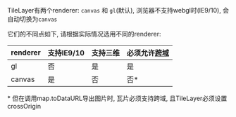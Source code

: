 TileLayer有两个renderer: `canvas` 和 `gl`(默认), 浏览器不支持webgl时(IE9/10), 会自动切换为`canvas`

它们的不同点如下, 请根据实际情况选用不同的renderer:

| renderer | 支持IE9/10 | 支持三维 | 必须允许[跨域](https://developer.mozilla.org/zh-CN/docs/Web/HTTP/Access_control_CORS) |
| ------| ------ | ------ | ------ |
| gl | 否 | 是 | 是 |
| canvas | 是 | 否 | 否* |


\* 但在调用map.toDataURL导出图片时, 瓦片必须支持跨域, 且TileLayer必须设置crossOrigin
